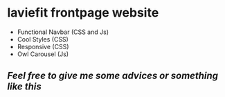 # laviefit frontpage website

<tl>
<Ul>
<li>Functional Navbar (CSS and Js)</li>
<li>Cool Styles (CSS)</li>
<li>Responsive (CSS)</li>
<li>Owl Carousel (Js)</li>
</ul>
</tl>


## ***Feel free to give me some advices or something like this***
